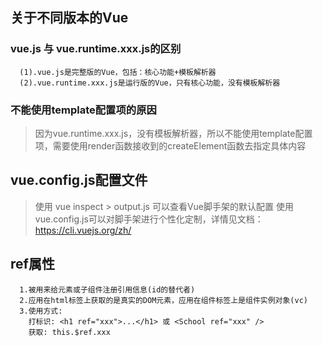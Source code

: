 ## 关于不同版本的Vue
### vue.js 与 vue.runtime.xxx.js的区别
```
  (1).vue.js是完整版的Vue，包括：核心功能+模板解析器
  (2).vue.runtime.xxx.js是运行版的Vue，只有核心功能，没有模板解析器
```

### 不能使用template配置项的原因
> 因为vue.runtime.xxx.js，没有模板解析器，所以不能使用template配置项，需要使用render函数接收到的createElement函数去指定具体内容


## vue.config.js配置文件
> 使用 vue inspect > output.js 可以查看Vue脚手架的默认配置
> 使用vue.config.js可以对脚手架进行个性化定制，详情见文档：https://cli.vuejs.org/zh/


## ref属性
```
  1.被用来给元素或子组件注册引用信息(id的替代者)
  2.应用在html标签上获取的是真实的DOM元素，应用在组件标签上是组件实例对象(vc)
  3.使用方式:
    打标识: <h1 ref="xxx">...</h1> 或 <School ref="xxx" />
    获取: this.$ref.xxx
```